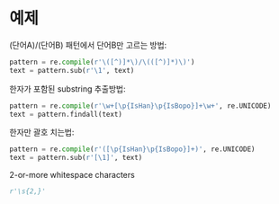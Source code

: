 # 예제
(단어A)/(단어B) 패턴에서 단어B만 고르는 방법:
```python
pattern = re.compile(r'\([^)]*\)/\(([^)]*)\)')
text = pattern.sub(r'\1', text)
```
한자가 포함된 substring 추출방법:
```python
pattern = re.compile(r'\w+[\p{IsHan}\p{IsBopo}]+\w+', re.UNICODE)
text = pattern.findall(text)
```
한자만 괄호 치는법:
```python
pattern = re.compile(r'([\p{IsHan}\p{IsBopo}]+)', re.UNICODE)
text = pattern.sub(r'[\1]', text)
```

2-or-more whitespace characters
```python
r'\s{2,}'
```
